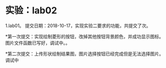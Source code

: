 # 实验：lab02
1.lab01。 提交日期：2018-10-17，实现实验二要求的功能，共提交了次。<br>

*第一次提交：实现绘制菱形的按钮，改掉其他按钮背景颜色，并成功显示图标。图片文件函数已写好，调试中。。

*第二次提交：上传形状绘制结果图，图片选择按钮已经完成但是无法选择图片。调试中


